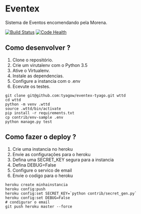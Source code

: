 # Eventex

Sistema de Eventos encomendando pela Morena.

[![Build Status](https://travis-ci.org/tyagow/eventex-tyago.svg?branch=master)](https://travis-ci.org/tyagow/eventex-tyago) [![Code Health](https://landscape.io/github/tyagow/eventex-tyago/master/landscape.svg?style=flat)](https://landscape.io/github/tyagow/eventex-tyago/master)

## Como desenvolver ?

1. Clone o repositório.
2. Crie um virutalenv com o Python 3.5
3. Ative o Virtualenv.
4. Instale as dependencias.
5. Configure a instancia com o .env
6. Ecevute os testes.

```console
git clone git@github.com:tyagow/eventex-tyago.git wttd
cd wttd
python -m venv .wttd
source .wttd/bin/activate
pip install -r requirements.txt
cp contrib/env-sample .env
python manage.py test
```

## Como fazer o deploy ?

1. Crie uma instancia no heroku
2. Envie as configurações para o heroku
3. Defina uma SECRET_KEY segura para a instancia
4. Defina DEBUG=False
5. Configure o servico de email
6. Envie o codigo para o heroku

```console
heroku create minhainstancia
heroku config:push
heroku config:set SECRET_KEY=`python contrib/secret_gen.py`
heroku config:set DEBUG=False
# condigurar o email
git push heroku master --force
```